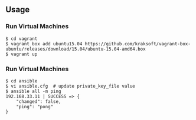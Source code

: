 ## Usage
### Run Virtual Machines

```
$ cd vagrant
$ vagrant box add ubuntu15.04 https://github.com/kraksoft/vagrant-box-ubuntu/releases/download/15.04/ubuntu-15.04-amd64.box
$ vagrant up
```

### Run Virtual Machines

```
$ cd ansible
$ vi ansible.cfg  # update private_key_file value
$ ansible all -m ping
192.168.33.11 | SUCCESS => {
    "changed": false, 
    "ping": "pong"
}
```
